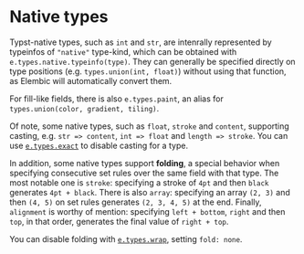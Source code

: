 # Native types

Typst-native types, such as `int` and `str`, are intenrally represented by typeinfos of `"native"` type-kind, which can be obtained with `e.types.native.typeinfo(type)`. They can generally be specified directly on type positions (e.g. `types.union(int, float)`) without using that function, as Elembic will automatically convert them.

For fill-like fields, there is also `e.types.paint`, an alias for `types.union(color, gradient, tiling)`.

Of note, some native types, such as `float`, `stroke` and `content`, supporting casting, e.g. `str => content`, `int => float` and `length => stroke`. You can use [`e.types.exact`](./type-combinators.md) to disable casting for a type.

In addition, some native types support **folding**, a special behavior when specifying consecutive set rules over the same field with that type. The most notable one is `stroke`: specifying a stroke of `4pt` and then `black` generates `4pt + black`. There is also `array`: specifying an array `(2, 3)` and then `(4, 5)` on set rules generates `(2, 3, 4, 5)` at the end. Finally, `alignment` is worthy of mention: specifying `left + bottom`, `right` and then `top`, in that order, generates the final value of `right + top`.

You can disable folding with [`e.types.wrap`](./wrapping-types.md), setting `fold: none`.
